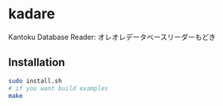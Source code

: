 # kadare
Kantoku Database Reader: オレオレデータベースリーダーもどき
## Installation
```bash
sudo install.sh
# if you want build examples
make
```
